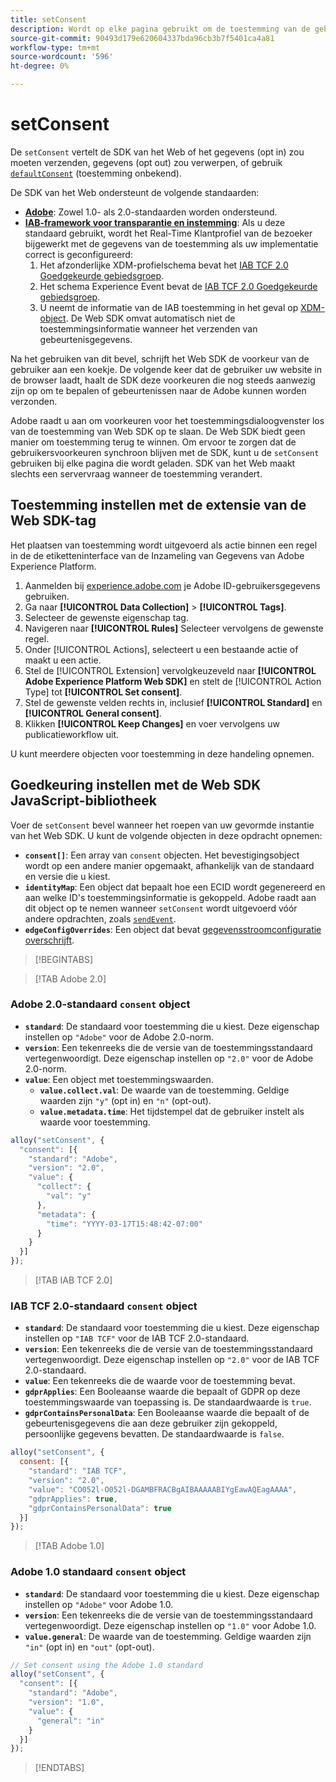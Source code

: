```yaml
---
title: setConsent
description: Wordt op elke pagina gebruikt om de toestemming van de gebruiker bij te houden.
source-git-commit: 90493d179e620604337bda96cb3b7f5401ca4a81
workflow-type: tm+mt
source-wordcount: '596'
ht-degree: 0%

---
```


# setConsent

De `setConsent` vertelt de SDK van het Web of het gegevens (opt in) zou moeten verzenden, gegevens (opt out) zou verwerpen, of gebruik [`defaultConsent`](configure/defaultconsent.md) (toestemming onbekend).

De SDK van het Web ondersteunt de volgende standaarden:

* **[Adobe](/help/landing/governance-privacy-security/consent/adobe/overview.md)**: Zowel 1.0- als 2.0-standaarden worden ondersteund.
* **[IAB-framework voor transparantie en instemming](/help/landing/governance-privacy-security/consent/iab/overview.md)**: Als u deze standaard gebruikt, wordt het Real-Time Klantprofiel van de bezoeker bijgewerkt met de gegevens van de toestemming als uw implementatie correct is geconfigureerd:
   1. Het afzonderlijke XDM-profielschema bevat het [IAB TCF 2.0 Goedgekeurde gebiedsgroep](/help/xdm/field-groups/profile/iab.md).
   1. Het schema Experience Event bevat de [IAB TCF 2.0 Goedgekeurde gebiedsgroep](/help/xdm/field-groups/event/iab.md).
   1. U neemt de informatie van de IAB toestemming in het geval op [XDM-object](sendevent/xdm.md). De Web SDK omvat automatisch niet de toestemmingsinformatie wanneer het verzenden van gebeurtenisgegevens.

Na het gebruiken van dit bevel, schrijft het Web SDK de voorkeur van de gebruiker aan een koekje. De volgende keer dat de gebruiker uw website in de browser laadt, haalt de SDK deze voorkeuren die nog steeds aanwezig zijn op om te bepalen of gebeurtenissen naar de Adobe kunnen worden verzonden.

Adobe raadt u aan om voorkeuren voor het toestemmingsdialoogvenster los van de toestemming van Web SDK op te slaan. De Web SDK biedt geen manier om toestemming terug te winnen. Om ervoor te zorgen dat de gebruikersvoorkeuren synchroon blijven met de SDK, kunt u de `setConsent` gebruiken bij elke pagina die wordt geladen. SDK van het Web maakt slechts een servervraag wanneer de toestemming verandert.

## Toestemming instellen met de extensie van de Web SDK-tag

Het plaatsen van toestemming wordt uitgevoerd als actie binnen een regel in de de etiketteninterface van de Inzameling van Gegevens van Adobe Experience Platform.

1. Aanmelden bij [experience.adobe.com](https://experience.adobe.com) je Adobe ID-gebruikersgegevens gebruiken.
1. Ga naar **[!UICONTROL Data Collection]** > **[!UICONTROL Tags]**.
1. Selecteer de gewenste eigenschap tag.
1. Navigeren naar **[!UICONTROL Rules]** Selecteer vervolgens de gewenste regel.
1. Onder [!UICONTROL Actions], selecteert u een bestaande actie of maakt u een actie.
1. Stel de [!UICONTROL Extension] vervolgkeuzeveld naar **[!UICONTROL Adobe Experience Platform Web SDK]** en stelt de [!UICONTROL Action Type] tot **[!UICONTROL Set consent]**.
1. Stel de gewenste velden rechts in, inclusief **[!UICONTROL Standard]** en **[!UICONTROL General consent]**.
1. Klikken **[!UICONTROL Keep Changes]** en voer vervolgens uw publicatieworkflow uit.

U kunt meerdere objecten voor toestemming in deze handeling opnemen.

## Goedkeuring instellen met de Web SDK JavaScript-bibliotheek

Voer de `setConsent` bevel wanneer het roepen van uw gevormde instantie van het Web SDK. U kunt de volgende objecten in deze opdracht opnemen:

* **`consent[]`**: Een array van `consent` objecten. Het bevestigingsobject wordt op een andere manier opgemaakt, afhankelijk van de standaard en versie die u kiest.
* **`identityMap`**: Een object dat bepaalt hoe een ECID wordt gegenereerd en aan welke ID&#39;s toestemmingsinformatie is gekoppeld. Adobe raadt aan dit object op te nemen wanneer `setConsent` wordt uitgevoerd vóór andere opdrachten, zoals [`sendEvent`](sendevent/overview.md).
* **`edgeConfigOverrides`**: Een object dat bevat [gegevensstroomconfiguratie overschrijft](datastream-overrides.md).

>[!BEGINTABS]

>[!TAB Adobe 2.0]

### Adobe 2.0-standaard `consent` object

* **`standard`**: De standaard voor toestemming die u kiest. Deze eigenschap instellen op `"Adobe"` voor de Adobe 2.0-norm.
* **`version`**: Een tekenreeks die de versie van de toestemmingsstandaard vertegenwoordigt. Deze eigenschap instellen op `"2.0"` voor de Adobe 2.0-norm.
* **`value`**: Een object met toestemmingswaarden.
   * **`value.collect.val`**: De waarde van de toestemming. Geldige waarden zijn `"y"` (opt in) en `"n"` (opt-out).
   * **`value.metadata.time`**: Het tijdstempel dat de gebruiker instelt als waarde voor toestemming.

```js
alloy("setConsent", {
  "consent": [{
    "standard": "Adobe",
    "version": "2.0",
    "value": {
      "collect": {
        "val": "y"
      },
      "metadata": {
        "time": "YYYY-03-17T15:48:42-07:00"
      }
    }
  }]
});
```

>[!TAB IAB TCF 2.0]

### IAB TCF 2.0-standaard `consent` object

* **`standard`**: De standaard voor toestemming die u kiest. Deze eigenschap instellen op `"IAB TCF"` voor de IAB TCF 2.0-standaard.
* **`version`**: Een tekenreeks die de versie van de toestemmingsstandaard vertegenwoordigt. Deze eigenschap instellen op `"2.0"` voor de IAB TCF 2.0-standaard.
* **`value`**: Een tekenreeks die de waarde voor de toestemming bevat.
* **`gdprApplies`**: Een Booleaanse waarde die bepaalt of GDPR op deze toestemmingswaarde van toepassing is. De standaardwaarde is `true`.
* **`gdprContainsPersonalData`**: Een Booleaanse waarde die bepaalt of de gebeurtenisgegevens die aan deze gebruiker zijn gekoppeld, persoonlijke gegevens bevatten. De standaardwaarde is `false`.

```js
alloy("setConsent", {
  consent: [{
    "standard": "IAB TCF",
    "version": "2.0",
    "value": "CO052l-O052l-DGAMBFRACBgAIBAAAAABIYgEawAQEagAAAA",
    "gdprApplies": true,
    "gdprContainsPersonalData": true
  }]
});
```

>[!TAB Adobe 1.0]

### Adobe 1.0 standaard `consent` object

* **`standard`**: De standaard voor toestemming die u kiest. Deze eigenschap instellen op `"Adobe"` voor Adobe 1.0.
* **`version`**: Een tekenreeks die de versie van de toestemmingsstandaard vertegenwoordigt. Deze eigenschap instellen op `"1.0"` voor Adobe 1.0.
* **`value.general`**: De waarde van de toestemming. Geldige waarden zijn `"in"` (opt in) en `"out"` (opt-out).

```js
// Set consent using the Adobe 1.0 standard
alloy("setConsent", {
  "consent": [{
    "standard": "Adobe",
    "version": "1.0",
    "value": {
      "general": "in"
    }
  }]
});
```

>[!ENDTABS]
